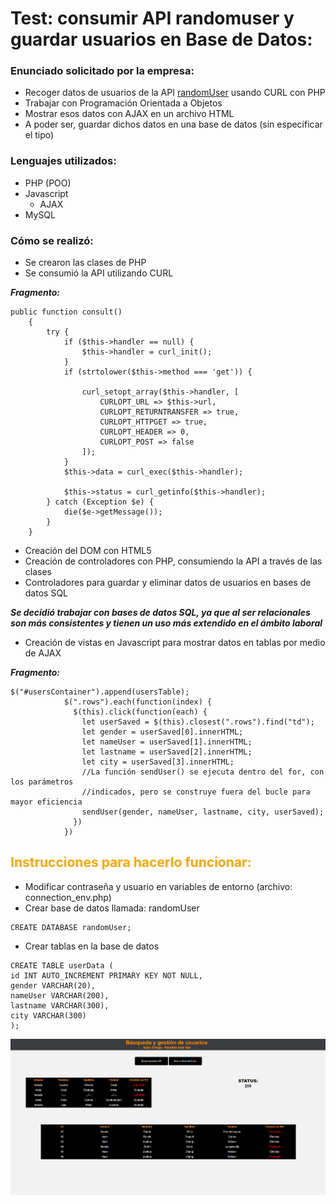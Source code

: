 # Test: consumir API randomuser y guardar usuarios en Base de Datos:

### Enunciado solicitado por la empresa:

- Recoger datos de usuarios de la API [randomUser](https://randomuser.me) usando CURL con PHP
- Trabajar con Programación Orientada a Objetos
- Mostrar esos datos con AJAX en un archivo HTML
- A poder ser, guardar dichos datos en una base de datos (sin especificar el tipo)

### Lenguajes utilizados:
- PHP (POO)
- Javascript
    - AJAX
- MySQL

### Cómo se realizó:

- Se crearon las clases de PHP
- Se consumió la API utilizando CURL

***Fragmento:***
```
public function consult()
    {
        try {
            if ($this->handler == null) {
                $this->handler = curl_init();
            }
            if (strtolower($this->method === 'get')) {

                curl_setopt_array($this->handler, [
                    CURLOPT_URL => $this->url,
                    CURLOPT_RETURNTRANSFER => true,
                    CURLOPT_HTTPGET => true,
                    CURLOPT_HEADER => 0,
                    CURLOPT_POST => false
                ]);
            }
            $this->data = curl_exec($this->handler);

            $this->status = curl_getinfo($this->handler);
        } catch (Exception $e) {
            die($e->getMessage());
        }
    }

```
- Creación del DOM con HTML5
- Creación de controladores con PHP, consumiendo la API a través de las clases
- Controladores para guardar y eliminar datos de usuarios en bases de datos SQL

***Se decidió trabajar con bases de datos SQL, ya que al ser relacionales son más consistentes y tienen un uso más extendido en el ámbito laboral***


- Creación de vistas en Javascript para mostrar datos en tablas por medio de AJAX

***Fragmento:***
```
$("#usersContainer").append(usersTable);
            $(".rows").each(function(index) {
              $(this).click(function(each) {
                let userSaved = $(this).closest(".rows").find("td");
                let gender = userSaved[0].innerHTML;
                let nameUser = userSaved[1].innerHTML;
                let lastname = userSaved[2].innerHTML;
                let city = userSaved[3].innerHTML;
                //La función sendUser() se ejecuta dentro del for, con los parámetros
                //indicados, pero se construye fuera del bucle para mayor eficiencia
                sendUser(gender, nameUser, lastname, city, userSaved);
              })
            })

```


## <span style="color:orange">Instrucciones para hacerlo funcionar:</span>

- Modificar contraseña y usuario en variables de entorno (archivo: connection_env.php)
- Crear base de datos llamada: randomUser
```
CREATE DATABASE randomUser;

```
- Crear tablas en la base de datos

```
CREATE TABLE userData (
id INT AUTO_INCREMENT PRIMARY KEY NOT NULL,
gender VARCHAR(20),
nameUser VARCHAR(200),
lastname VARCHAR(300),
city VARCHAR(300)
);

```

![image](./shoot.png)
